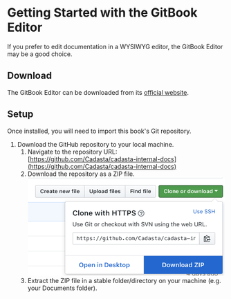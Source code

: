 # Getting Started with the GitBook Editor

If you prefer to edit documentation in a WYSIWYG editor, the GitBook Editor may be a good choice.

## Download

The GitBook Editor can be downloaded from its [official website](https://legacy.gitbook.com/editor).

## Setup

Once installed, you will need to import this book's Git repository.

1. Download the GitHub repository to your local machine.
   1. Navigate to the repository URL: [https://github.com/Cadasta/cadasta-internal-docs](https://github.com/Cadasta/cadasta-internal-docs)
   2. Download the repository as a ZIP file.
      ![](/src/documentation/imgs/gh-download-repo.png)
   3. Extract the ZIP file in a stable folder/directory on your machine (e.g. your Documents folder).
